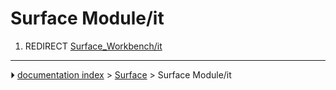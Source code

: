 # Surface Module/it
1.  REDIRECT [Surface_Workbench/it](Surface_Workbench/it.md)



---
⏵ [documentation index](../README.md) > [Surface](Surface_Workbench.md) > Surface Module/it
